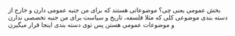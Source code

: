 بخش عمومی یعنی چی؟
موضوعاتی هستند که برای من جنبه عمومی دارن و خارج از دسته بندی موضوعی کلی که 
مثلا فلسفه، تاریخ و سیاست برای من جنبه تخصصی ندارن و موضوعات عمومی هستن پس توی دسته بندی اینجا قرار میگیرن